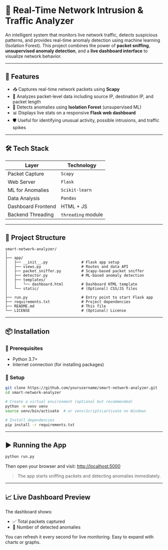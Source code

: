 
# 📡 Real-Time Network Intrusion & Traffic Analyzer

An intelligent system that monitors live network traffic, detects suspicious patterns, and provides real-time anomaly detection using machine learning (Isolation Forest). This project combines the power of **packet sniffing**, **unsupervised anomaly detection**, and a **live dashboard interface** to visualize network behavior.

---

## 🚀 Features

- 📥 Captures real-time network packets using **Scapy**
- 🔎 Analyzes packet-level data including source IP, destination IP, and packet length
- 🧠 Detects anomalies using **Isolation Forest** (unsupervised ML)
- 📊 Displays live stats on a responsive **Flask web dashboard**
- 🛡️ Useful for identifying unusual activity, possible intrusions, and traffic spikes

---

## 🛠️ Tech Stack

| Layer              | Technology            |
|-------------------|-----------------------|
| Packet Capture     | `Scapy`               |
| Web Server         | `Flask`               |
| ML for Anomalies   | `Scikit-learn`        |
| Data Analysis      | `Pandas`              |
| Dashboard Frontend | HTML + JS             |
| Backend Threading  | `threading` module    |

---

## 📂 Project Structure

```
smart-network-analyzer/
│
├── app/
│   ├── __init__.py               # Flask app setup
│   ├── views.py                  # Routes and data API
│   ├── packet_sniffer.py         # Scapy-based packet sniffer
│   ├── detector.py               # ML-based anomaly detection
│   ├── templates/
│   │   └── dashboard.html        # Dashboard HTML template
│   └── static/                   # (Optional) CSS/JS files
│
├── run.py                        # Entry point to start Flask app
├── requirements.txt              # Project dependencies
├── README.md                     # This file
└── LICENSE                       # (Optional) License
```

---

## 📦 Installation

### 🔧 Prerequisites
- Python 3.7+
- Internet connection (for installing packages)

### 🐍 Setup
```bash
git clone https://github.com/yourusername/smart-network-analyzer.git
cd smart-network-analyzer

# Create a virtual environment (optional but recommended)
python -m venv venv
source venv/bin/activate  # or venv\Scripts\activate on Windows

# Install dependencies
pip install -r requirements.txt
```

---

## ▶️ Running the App

```bash
python run.py
```

Then open your browser and visit: [http://localhost:5000](http://localhost:5000)

> The app starts sniffing packets and detecting anomalies immediately.

---

## 📈 Live Dashboard Preview

The dashboard shows:
- ✅ Total packets captured
- 🚨 Number of detected anomalies

You can refresh it every second for live monitoring. Easy to expand with charts or graphs.
